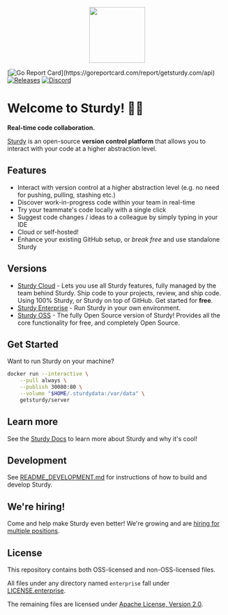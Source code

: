 <p align="center"><img src="https://getsturdy.com/assets/Web/Logo/DuckAndName.png" height="128"></p>

[![Go Report Card](https://goreportcard.com/badge/getsturdy.com/api?)](https://goreportcard.com/report/getsturdy.com/api)
[![Releases](https://img.shields.io/github/release-pre/sturdy-dev/sturdy.svg)](https://github.com/sturdy-dev/sturdy/releases)
[![Discord](https://img.shields.io/badge/join-Discord-blue.svg)](https://discord.gg/fQcH9QAVpX)

# Welcome to Sturdy! 📣🐣

**Real-time code collaboration.**

[Sturdy](https://getsturdy.com/) is an open-source **version control platform** that allows you to interact with your code at a higher abstraction level.

## Features

- Interact with version control at a higher abstraction level (e.g. no need for pushing, pulling, stashing etc.)
- Discover work-in-progress code within your team in real-time
- Try your teammate's code locally with a single click
- Suggest code changes / ideas to a colleague by simply typing in your IDE
- Cloud or self-hosted!
- Enhance your existing GitHub setup, or _break free_ and use standalone Sturdy

## Versions

- [Sturdy Cloud](https://getsturdy.com/) - Lets you use all Sturdy features, fully managed by the team behind Sturdy. Ship code to your projects, review, and ship code. Using 100% Sturdy, or Sturdy on top of GitHub. Get started for **free**.
- [Sturdy Enterprise](https://getsturdy.com/docs/self-hosted) - Run Sturdy in your own environment.
- [Sturdy OSS](https://getsturdy.com/docs/self-hosted) - The fully Open Source version of Sturdy! Provides all the core functionality for free, and completely Open Source.

## Get Started

Want to run Sturdy on your machine?

```bash
docker run --interactive \
    --pull always \
    --publish 30080:80 \
    --volume "$HOME/.sturdydata:/var/data" \
    getsturdy/server
```

## Learn more

See the [Sturdy Docs](https://getsturdy.com/docs) to learn more about Sturdy and why it's cool!

## Development

See [README_DEVELOPMENT.md](README_DEVELOPMENT.md) for instructions of how to build and develop Sturdy.

## We're hiring!

Come and help make Sturdy even better! We're growing and are [hiring for multiple positions](https://getsturdy.com/careers).

## License

This repository contains both OSS-licensed and non-OSS-licensed files.

All files under any directory named `enterprise` fall under [LICENSE.enterprise](LICENSE.enterprise).

The remaining files are licensed under [Apache License, Version 2.0](LICENSE).

<!-- Test: 33! -->
<!-- 2021-11-23 - Hello from Electron/Windows! -->
<!-- 2022-03-23 - Hello from Azure DevOps! -->
